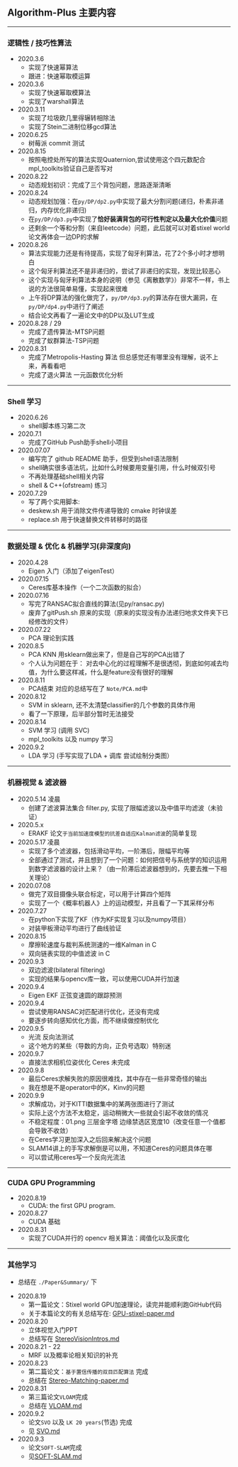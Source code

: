 ## Algorithm-Plus 主要内容
---
### 逻辑性 / 技巧性算法
* 2020.3.6
    * 实现了快速幂算法
    * 跟进：快速幂取模运算
* 2020.3.6
    * 实现了快速幂取模算法
    * 实现了warshall算法
* 2020.3.11
    * 实现了垃圾欧几里得辗转相除法
    * 实现了Stein二进制位移gcd算法
* 2020.6.25
    * 树莓派 commit 测试
* 2020.8.15
    * 按照电控处所写的算法实现Quaternion,尝试使用这个四元数配合mpl_toolkits验证自己是否写对
* 2020.8.22
    * 动态规划初识：完成了三个背包问题，思路逐渐清晰
* 2020.8.24
    * 动态规划加强：在`py/DP/dp2.py`中实现了最大分割问题(递归，朴素非递归，内存优化非递归)
    * 在`py/DP/dp3.py`中实现了**恰好装满背包的可行性判定以及最大化价值**问题
    * 还剩余一个等和分割（来自leetcode）问题，此后就可以对着stixel world论文再体会一边DP的求解 
* 2020.8.26
    * 算法实现能力还是有待提高，实现了匈牙利算法，花了2个多小时才想明白
    * 这个匈牙利算法还不是非递归的，尝试了非递归的实现，发现比较恶心
    * 这个实现与匈牙利算法本身的说明（参见《离散数学》）非常不一样，书上说的方法很简单易懂，实现起来很难
    * 上午将DP算法的强化做完了，`py/DP/dp3.py`的算法存在很大漏洞，在`py/DP/dp4.py`中进行了阐述
    * 结合论文再看了一遍论文中的DP以及LUT生成
* 2020.8.28 / 29
    * 完成了遗传算法-MTSP问题
    * 完成了蚁群算法-TSP问题
* 2020.8.31
    * 完成了Metropolis-Hasting 算法 但总感觉还有哪里没有理解，说不上来，再看看吧
    * 完成了退火算法 一元函数优化分析
---
### Shell 学习
* 2020.6.26
    * shell脚本练习第二次
* 2020.7.1
    * 完成了GitHub Push助手shell小项目
* 2020.07.07 
    * 编写完了 github README 助手，但受到shell语法限制
   * shell确实很多语法坑，比如什么时候要用变量引用，什么时候双引号
    * 不再处理基础shell相关内容
    * shell & C++(ofstream) 练习
* 2020.7.29
    * 写了两个实用脚本:
   * deskew.sh 用于消除文件传递导致的 cmake 时钟误差
   * replace.sh 用于快速替换文件转移时的路径
---
### 数据处理 & 优化 & 机器学习(非深度向)
* 2020.4.28
    * Eigen 入门（添加了eigenTest）
* 2020.07.15
    * Ceres库基本操作（一个二次函数的拟合）
* 2020.07.16
    * 写完了RANSAC拟合直线的算法(见py/ransac.py)
    * 废弃了gitPush.sh 原来的实现（原来的实现没有办法递归地求文件夹下已经修改的文件）
* 2020.07.22
    * PCA 理论到实践
* 2020.8.5
    * PCA KNN 用sklearn做出来了，但是自己写的PCA出错了
    * 个人认为问题在于： 对去中心化的过程理解不是很透彻，到底如何减去均值，为什么要这样减，什么是feature没有很好的理解
* 2020.8.11
    * PCA结束 对应的总结写在了 `Note/PCA.md`中
* 2020.8.12
    * SVM in sklearn, 还不太清楚classifier的几个参数的具体作用
    * 看了一下原理，后半部分暂时无法接受
* 2020.8.14
    * SVM 学习 (调用 SVC)
    * mpl_toolkits 以及 numpy 学习
* 2020.9.2
    * LDA 学习 (手写实现了LDA + 调库 尝试绘制分类图）
---
### 机器视觉 & 滤波器
* 2020.5.14 凌晨
    * 创建了滤波算法集合 filter.py, 实现了限幅滤波以及中值平均滤波（未验证）
* 2020.5.x
    * ERAKF 论文`于当前加速度模型的抗差自适应Kalman滤波`的简单复现
* 2020.5.17 凌晨
    * 实现了多个滤波器，包括滑动平均，一阶滞后，限幅平均等
    * 全部通过了测试，并且想到了一个问题：如何把信号与系统学的知识运用到数字滤波器的设计上来？（由一阶滞后滤波器想到的，先要去推一下相关理论）
* 2020.07.08 
    * 做完了双目摄像头联合标定，可以用于计算四个矩阵
    * 实现了一个《概率机器人》上的运动模型，并且看了一下其采样分布
* 2020.7.27
    * 在python下实现了KF（作为KF实现复习以及numpy项目）
    * 对装甲板滑动平均进行了曲线验证
* 2020.8.15
    * 摩擦轮速度与裁判系统测速的一维Kalman in C
    * 双向链表实现的中值滤波 in C
* 2020.9.3
    * 双边滤波(bilateral filtering)
    * 实现的结果与opencv库一致，可以使用CUDA并行加速
* 2020.9.4
    * Eigen EKF 正弦变速圆的跟踪预测
* 2020.9.4
    * 尝试使用RANSAC对匹配进行优化，还没有完成
    * 要逐步转向感知优化方面，而不继续做控制优化
* 2020.9.5
    * 光流 反向法测试
    * 这个地方的某些（导数的方向，正负号选取）特别迷
* 2020.9.7
    * 直接法求相机位姿优化 Ceres 未完成
* 2020.9.8
    * 最后Ceres求解失败的原因很难找，其中存在一些非常奇怪的输出
    * 我在想是不是operator中的K，Kinv的问题
* 2020.9.9
    * 求解成功，对于KITTI数据集中的某两张图进行了测试
    * 实际上这个方法不太稳定，运动稍微大一些就会引起不收敛的情况
    * 不稳定程度：01.png 三层金字塔 边缘禁选区宽度10（改变任意一个值都会导致不收敛）
    * 在Ceres学习更加深入之后回来解决这个问题
    * SLAM14讲上的手写求解倒是可以用，不知道Ceres的问题具体在哪
    * 可以尝试用ceres写一个反向光流法

---
### CUDA GPU Programming
* 2020.8.19
    * CUDA: the first GPU program.
* 2020.8.27
    * CUDA 基础
* 2020.8.31
    * 实现了CUDA并行的 opencv 相关算法：阈值化以及灰度化
---
### 其他学习
- 总结在 `./Paper&Summary/` 下
* 2020.8.19
    * 第一篇论文：Stixel world GPU加速理论，读完并能顺利跑GitHub代码
    * 关于本篇论文的有关总结写在: [GPU-stixel-paper.md](https://github.com/Enigmatisms/Algorithms-Plus/blob/master/Paper%26Summary/Paper/GPU-stixel-paper.md)
* 2020.8.20
    * 立体视觉入门PPT
    * 总结写在 [StereoVisionIntros.md](https://github.com/Enigmatisms/Algorithms-Plus/blob/master/Paper%26Summary/StereoVisionIntros.md)
* 2020.8.21 - 22
    * MRF 以及概率论相关知识的补充
* 2020.8.23
    * 第二篇论文：`基于置信传播的双目匹配算法` 完成
    * 总结在 [Stereo-Matching-paper.md](https://github.com/Enigmatisms/Algorithms-Plus/blob/master/Paper%26Summary/Paper/StereoMatchingpaper.md)
* 2020.8.31
    * 第三篇论文`VLOAM`完成
    * 总结在 [VLOAM.md](https://github.com/Enigmatisms/Algorithms-Plus/blob/master/Paper%26Summary/Paper/VLOAM.md)
* 2020.9.2
    * 论文`SVO` 以及 `LK 20 years`(节选) 完成
    * 见 [SVO.md](https://github.com/Enigmatisms/Algorithms-Plus/blob/master/Paper%26Summary/Paper/SVO.md)
* 2020.9.3
    * 论文`SOFT-SLAM`完成
    * 见[SOFT-SLAM.md](https://github.com/Enigmatisms/Algorithms-Plus/blob/master/Paper%26Summary/Paper/SOFT-SLAM.md)

